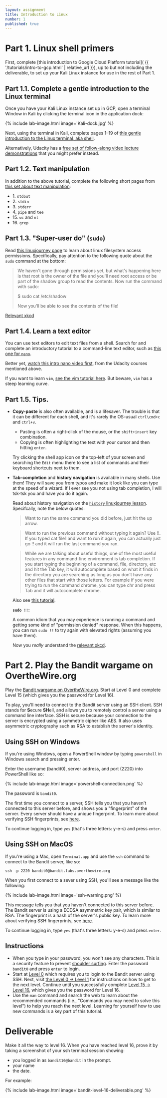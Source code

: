 ```yaml
---
layout: assignment
title: Introduction to Linux
number: 1
published: true
---
```


# Part 1. Linux shell primers

First, complete [this introduction to Google Cloud Platform tutorial]( {{ '/tutorials/intro-to-gcp.html' | relative_url }}),
up to but not including the deliverable, to set up your Kali Linux instance for
use in the rest of Part 1.


## Part 1.1. Complete a gentle introduction to the Linux terminal

Once you have your Kali Linux instance set up in GCP, open a terminal Window in Kali by clicking the terminal icon in the application dock:

{% include lab-image.html image='Kali-dock.jpg' %}

Next, using the terminal in Kali, complete pages 1–19 of [this gentle introduction to the Linux terminal, aka shell](https://linuxjourney.com/lesson/the-shell).

Alternatively, Udacity
has a [free set of follow-along video lecture demonstrations](https://www.udacity.com/course/linux-command-line-basics--ud595)
that you might prefer instead.

## Part 1.2. Text manipulation

In addition to the above tutorial, complete the following short pages
from [this set about text manipulation](https://linuxjourney.com/lesson/stdout-standard-out-redirect#):

* 1\. `stdout`
* 2\. `stdin`
* 3\. `stderr`
* 4\. `pipe` and `tee`
* 15\. `wc` and `nl`
* 16\. `grep`

## Part 1.3. "Super-user do" (`sudo`)

Read [this linuxjourney page](https://linuxjourney.com/lesson/users-and-groups) to learn about
linux filesystem access permissions. Specifically, pay attention to the following quote about the `sudo`
command at the bottom:


> We haven't gone through permissions yet, but what's happening here is that root is the owner of the file and you'll need root access or be part of the shadow group to read the contents. Now run the command with sudo:
>
> 	$ sudo cat /etc/shadow
>
> Now you'll be able to see the contents of the file!

[Relevant xkcd](https://xkcd.com/149/)

## Part 1.4. Learn a text editor

You can use text editors to edit text files from a shell.
Search for and complete an introductory tutorial to a command-line text editor,
such as [this one for `nano`](https://www.howtogeek.com/42980/the-beginners-guide-to-nano-the-linux-command-line-text-editor/).

Better yet, [watch this intro nano video first](https://www.youtube.com/watch?v=5RAdNa7kJr0),
from the Udacity courses mentioned above.

If you want to learn `vim`, [see the vim tutorial here](https://danielmiessler.com/study/vim/). But beware, `vim` has a steep learning curve.


## Part 1.5. Tips.

* **Copy-paste** is also often available, and is a lifesaver. The trouble is
  that it can be different for each shell, and it's rarely the OS-usual
	`ctrl\cmd+c` and `ctrl+v`.

	* Pasting is often a right-click of the mouse, or the `shift+insert`
		key combination.
	* Copying is often highlighting the text with your cursor and then hitting
		`enter`.

	Try clicking the shell app icon on the top-left of your screen and searching
	the `Edit` menu there to see a list of commands and their keyboard shortcuts
	next to them.

* **Tab-completion** and **history navigation** is available in many shells. Use
  them! They will save you from typos and make it look like you can type at the
  speed of a wizard. If I ever see you not using tab completion, I will tsk-tsk
  you and have you do it again.

	Read about history navigation on the [`history` linuxjourney lesson](https://linuxjourney.com/lesson/history-command). Specifcally, note the below quotes:

	> Want to run the same command you did before, just hit the up arrow.

	> Want to run the previous command without typing it again? Use !!. If you typed cat file1 and want to run it again, you can actually just go !! and it will run the last command you ran.

	> While we are talking about useful things, one of the most useful features in any command-line environment is tab completion. If you start typing the beginning of a command, file, directory, etc and hit the Tab key, it will autocomplete based on what it finds in the directory you are searching as long as you don’t have any other files that start with those letters. For example if you were trying to run the command chrome, you can type chr and press Tab and it will autocomplete chrome.

	Also see [this tutorial](https://www.howtogeek.com/195207/use-tab-completion-to-type-commands-faster-on-any-operating-system/).


	<div class='alert alert-info'><p><strong><code>sudo !!</code>:</strong>

	A common idiom that you may experience is running a command and
  getting some kind of "permission denied" response. When this happens, you can
  run <code>sudo !!</code> to try again with elevated rights (assuming you have them).</p>

	<p class='mb-0'>
	Now you <em>really</em> understand the <a href='https://xkcd.com/149/'>relevant xkcd</a>.</p>
	</div>



# Part 2. Play the Bandit wargame on OvertheWire.org

Play the [Bandit wargame on OvertheWire.org](http://overthewire.org/wargames/bandit/). Start at Level 0 and complete Level 15 (which gives you the password for Level 16).

To play, you'll need to connect to the Bandit server using an SSH client. SSH stands for **S**ecure **SH**ell, and allows you to remotely control a server using a command line interface. SSH is secure because your connection to the server is encrypted using a symmetric cipher like AES. It also uses asymmetric cryptography such as RSA to establish the server's identity.


## Using SSH on Windows

If you're using Windows, open a PowerShell window by typing `powershell` in Windows search and pressing enter.

Enter the username (bandit0), server address, and port (2220) into PowerShell like so:

{% include lab-image.html image='powershell-connection.png' %}

The password is `bandit0`.

The first time you connect to a server, SSH tells you that you haven't connected to this server before, and shows you a "fingerprint" of the server. Every server should have a unique fingerprint. To learn more about verifying SSH fingerprints, see [here](https://www.phcomp.co.uk/Tutorials/Unix-And-Linux/ssh-check-server-fingerprint.html).

To continue logging in, type `yes` (that's three letters: y-e-s) and press `enter`.


## Using SSH on MacOS

If you're using a Mac, open `Terminal.app` and use the `ssh` command to connect to the Bandit server, like so:

`ssh -p 2220 bandit0@bandit.labs.overthewire.org`

When you first connect to a sever using SSH, you'll see a message like the following:

{% include lab-image.html image='ssh-warning.png' %}

This message tells you that you haven't connected to this server before. The Bandit server is using a ECDSA asymmetric key pair, which is similar to RSA. The fingerprint is a hash of the server's public key. To learn more about verifying SSH fingerprints, see [here](https://www.phcomp.co.uk/Tutorials/Unix-And-Linux/ssh-check-server-fingerprint.html).

To continue logging in, type `yes` (that's three letters: y-e-s) and press `enter`.

## Instructions

* When you type in your password, you won't see any characters. This is a
  security feature to prevent [shoulder
  surfing](https://en.wikipedia.org/wiki/Shoulder_surfing_(computer_security)).
  Enter the password `bandit0` and press `enter` to login.
* Start at [Level 0](http://overthewire.org/wargames/bandit/bandit0.html) which
  requires you to login to the Bandit server using SSH. Next, visit [the Level 0
  -> Level 1](http://overthewire.org/wargames/bandit/bandit1.html) for
  instructions on how to get to the next level. Continue until you successfully
  complete [Level 15 -> Level
  16](http://overthewire.org/wargames/bandit/bandit16.html), which gives you the
  password for Level 16.
* Use the `man` command and search the web to learn about the recommended
  commands (i.e., "Commands you may need to solve this level") to help you reach
  the next level. Learning for yourself how to use new commands is a key part of
  this tutorial.


# Deliverable


Make it all the way to level 16. When you have reached level 16, prove it by taking a screenshot of your ssh terminal session showing:
* you logged in as `bandit16@bandit` in the prompt.
* your name
* the date.

For example:

{% include lab-image.html image='bandit-level-16-deliverable.png' %}
